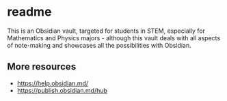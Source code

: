 # readme

This is an Obsidian vault, targeted for students in STEM, especially for Mathematics and Physics majors - although this vault deals with all aspects of note-making and showcases all the possibilities with Obsidian.


## More resources

- https://help.obsidian.md/
- https://publish.obsidian.md/hub